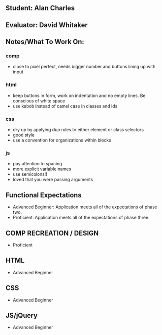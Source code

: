 ## Student: Alan Charles
## Evaluator: David Whitaker
## Notes/What To Work On:

### comp
* close to pixel perfect, needs bigger number and buttons lining up with input

### html
* keep buttons in form, work on indentation and no empty lines. Be conscious of white space
* use kabob instead of camel case in classes and ids

### css 
* dry up by applying dup rules to either element or class selectors
* good style
* use a convention for organizations within blocks

### js
* pay attention to spacing
* more explicit variable names
* use semicolons!!
* loved that you were passing arguments

## Functional Expectations

* Advanced Beginner: Application meets all of the expectations of phase two.  
* Proficient: Application meets all of the expectations of phase three.  


## COMP RECREATION / DESIGN

* Proficient  


## HTML

* Advanced Beginner  


## CSS

* Advanced Beginner  


## JS/jQuery

* Advanced Beginner  
